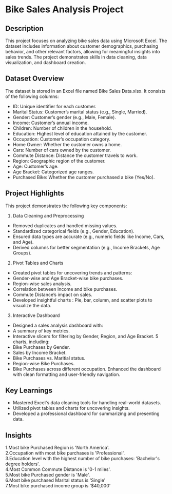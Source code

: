 # Bike Sales Analysis Project

## Description
This project focuses on analyzing bike sales data using Microsoft Excel. The dataset includes information about customer demographics, purchasing behavior, and other relevant factors, allowing for meaningful insights into sales trends. The project demonstrates skills in data cleaning, data visualization, and dashboard creation.

## Dataset Overview
The dataset is stored in an Excel file named Bike Sales Data.xlsx. It consists of the following columns:

* ID: Unique identifier for each customer.
* Marital Status: Customer’s marital status (e.g., Single, Married).
* Gender: Customer’s gender (e.g., Male, Female).
* Income: Customer’s annual income.
* Children: Number of children in the household.
* Education: Highest level of education attained by the customer.
* Occupation: Customer’s occupation category.
* Home Owner: Whether the customer owns a home.
* Cars: Number of cars owned by the customer.
* Commute Distance: Distance the customer travels to work.
* Region: Geographic region of the customer.
* Age: Customer’s age.
* Age Bracket: Categorized age ranges.
* Purchased Bike: Whether the customer purchased a bike (Yes/No).

## Project Highlights
This project demonstrates the following key components:

1. Data Cleaning and Preprocessing 
* Removed duplicates and handled missing values.
* Standardized categorical fields (e.g., Gender, Education).
* Ensured data types are accurate (e.g., numeric fields like Income, Cars, and Age).
* Derived columns for better segmentation (e.g., Income Brackets, Age Groups).
2. Pivot Tables and Charts 
* Created pivot tables for uncovering trends and patterns:
* Gender-wise and Age Bracket-wise bike purchases.
* Region-wise sales analysis.
* Correlation between Income and bike purchases.
* Commute Distance’s impact on sales.
* Developed insightful charts : Pie, bar, column, and scatter plots to visualize the data.
3. Interactive Dashboard 
* Designed a sales analysis dashboard with:
* A summary of key metrics.
* Interactive slicers for filtering by Gender, Region, and Age Bracket.
5 charts, including:
* Bike Purchases by Gender.
* Sales by Income Bracket.
* Bike Purchases vs. Maritial status.
* Region-wise Bike Purchases.
* Bike Purchases across different occupation.
Enhanced the dashboard with clean formatting and user-friendly navigation.

## Key Learnings
* Mastered Excel's data cleaning tools for handling real-world datasets.
* Utilized pivot tables and charts for uncovering insights.
* Developed a professional dashboard for summarizing and presenting data.


## Insights 
1.Most bike Purchased Region is 'North America'.\
2.Occupation with most bike purchases is 'Professional'.\
3.Education level with the highest number of bike purchases: 'Bachelor's degree holders'.\
4.Most Common Commute Distance is '0-1 miles'.\
5.Most bike Purchased gender is 'Male'.\
6.Most bike purchased Marital status is 'Single'\
7.Most bike purchased income group is '$40,000'
